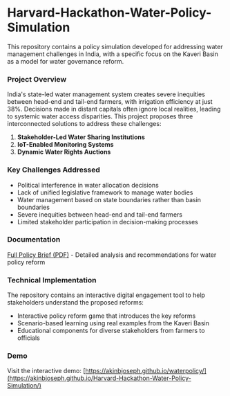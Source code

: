 # Harvard-Hackathon-Water-Policy-Simulation

This repository contains a policy simulation developed for addressing water management challenges in India, with a specific focus on the Kaveri Basin as a model for water governance reform.

### Project Overview

India's state-led water management system creates severe inequities between head-end and tail-end farmers, with irrigation efficiency at just 38%. Decisions made in distant capitals often ignore local realities, leading to systemic water access disparities. This project proposes three interconnected solutions to address these challenges:

1. **Stakeholder-Led Water Sharing Institutions**
2. **IoT-Enabled Monitoring Systems**
3. **Dynamic Water Rights Auctions**

### Key Challenges Addressed

- Political interference in water allocation decisions
- Lack of unified legislative framework to manage water bodies
- Water management based on state boundaries rather than basin boundaries
- Severe inequities between head-end and tail-end farmers
- Limited stakeholder participation in decision-making processes

### Documentation

[Full Policy Brief (PDF)](https://github.com/akinbjoseph/Harvard-Hackathon-Water-Policy-Simulation/blob/a8c8d25175a18efae57f0b292eec866333facb58/Detailed%20analysis%20and%20recommendations%20for%20water%20policy%20reform.pdf) - Detailed analysis and recommendations for water policy reform

### Technical Implementation

The repository contains an interactive digital engagement tool to help stakeholders understand the proposed reforms:

- Interactive policy reform game that introduces the key reforms
- Scenario-based learning using real examples from the Kaveri Basin
- Educational components for diverse stakeholders from farmers to officials

### Demo

Visit the interactive demo: [https://akinbjoseph.github.io/waterpolicy/](https://akinbjoseph.github.io/Harvard-Hackathon-Water-Policy-Simulation/)
